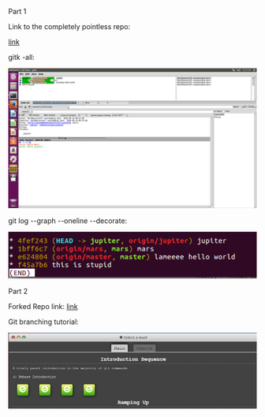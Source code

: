 Part 1

Link to the completely pointless repo:

[link](https://github.com/MarkWesterhoff/lab3part1)


gitk -all:

![alt text](https://github.com/MarkWesterhoff/CSCI-2960-Labs/blob/master/lab3/part1branches_1.png "gitk")


git log --graph --oneline --decorate:

![alt text](https://github.com/MarkWesterhoff/CSCI-2960-Labs/blob/master/lab3/part1branches_2.png "git log")




Part 2

Forked Repo link:
[link](https://github.com/MarkWesterhoff/Spoon-Knife.git)


Git branching tutorial:

![alt text](https://github.com/MarkWesterhoff/CSCI-2960-Labs/blob/master/lab3/part2tutorial.png "git log")
